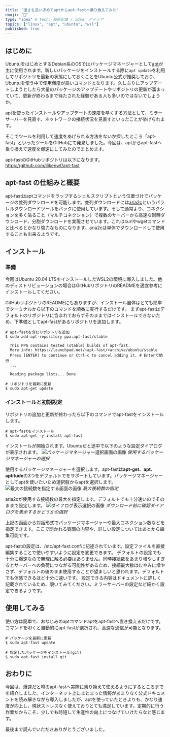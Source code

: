 ```yaml
---
title: "速さを追い求めてaptからapt-fastへ乗り換えてみた"
emoji: "🚄"
type: "idea" # tech: 技術記事 / idea: アイデア
topics: ["linux", "apt", "ubuntu", "wsl"]
published: true
---
```


## はじめに

UbuntuをはじめとするDebian系のOSではパッケージマネージャーとして[apt](https://github.com/Debian/apt)が主に使用されます。新しいパッケージをインストールする際に`apt update`を利用してリポジトリを最新の状態にしておくことをUbuntu公式が推奨しており、Ubuntuを使う中で使用頻度が高いコマンドとなります。久しぶりにアップデートしようとしたら大量のパッケージのアップデートやリポジトリの更新が溜まっていて、更新が終わるまで待たされた経験がある人も多いのではないでしょうか。

aptを使ったインストールやアップデートの速度を早くする方法として、ミラーサーバーを見直す、ネットワークの接続状況を見直すといったことが挙げられます。

そこでツールを利用して速度をあげられる方法をないか探したところ「apt-fast」といったツールをGitHubにて発見しました。今回は、aptからapt-fastへ乗り換えて速度を爆速にしてみたのでまとめます。

apt-fastのGitHubリポジトリは以下になります。
https://github.com/ilikenwf/apt-fast

## apt-fast の仕組みと概要

apt-fastはaptコマンドをラップするシェルスクリプトという位置づけでパッケージの並列ダウンロードを可能します。並列ダウンロードには[aria2c](https://aria2.github.io/index-ja.html)というパラレルダウンロードツールをバックに使用しています。そして通常より、コネクションを多く貼ること（マルチコネクション）で複数のサーバーから高速な同時ダウンロード、分割ダウンロードを実現させています。これはcurlやwgetコマンドと比べるとかなり強力なものになります、aria2cは単体でダウンロードして使用することも出来るようです。

## インストール

### 準備

今回はUbuntu 20.04 LTSをインストールしたWSL2の環境に導入しました。他のディストリビューションの場合はGitHubリポジトリのREADMEを適宜参考にインストールしてください。

GitHubリポジトリのREADMEにもありますが、インストール自体はとても簡単でターミナルから以下のコマンドを順番に実行するだけです。
まずapt-fastはデフォルトのリポジトリに含まれておらずそのままではインストールできないため、下準備としてapt-fastがあるリポジトリを追加します。

```shell
# apt-fastを含むリポジトリを追加
$ sudo add-apt-repository ppa:apt-fast/stable

  This PPA contains tested (stable) builds of apt-fast.
  More info: https://launchpad.net/~apt-fast/+archive/ubuntu/stable
  Press [ENTER] to continue or Ctrl-c to cancel adding it. # Enterで続行
  ...

  Reading package lists... Done

# リポジトリを最新に更新
$ sudo apt-get update
```

### インストールと初期設定

リポジトリの追加と更新が終わったら以下のコマンドでapt-fastをインストールします。

```shell
# apt-fastをインストール
$ sudo apt-get -y install apt-fast
```

インストールが開始されます。Ubuntuだと途中で以下のような設定ダイアログが表示されます。
![パッケージマネージャー選択画面の画像](/images/fast-aptcommand/image01.png)
*使用するパッケージマネージャーの選択*

使用するパッケージマネージャーを選択します。apt-fastは**apt-get**、**apt**、**aptitude**の3つをデフォルトでをサポートしています。パッケージマネージャーとしてaptを使いたいため選択肢からaptを選択します。
![最大の接続数を指定する画面の画像](/images/fast-aptcommand/image02.png)
*最大接続数の指定*

aria2cが使用する接続数の最大を指定します。デフォルトでも十分速いのでそのままで設定します。
![ダイアログ表示選択の画像](/images/fast-aptcommand/image03.png)
*ダウンロード前に確認ダイアログを表示するかどうかの選択*

上記の画面から対話形式でパッケージマネージャーや最大コネクション数などを指定できます。ここで聞かれる質問の内容や、詳しい設定についてはあとから編集可能です。

apt-fastの設定は、/etc/apt-fast.confに記述されています。設定ファイルを直接編集することで使いやすいように設定を変更できます。
デフォルトの設定でも十分に爆速なので無理に触る必要はありません。同時接続数をあまり増やしすぎるとサーバーへの負荷につながる可能性があるため、接続最大数はむやみに増やさず、デフォルトの値のまま使用することが望ましいと思われます。デフォルトでも体感できるほど十分に速いです。
設定できる内容はドキュメントに詳しく記載されているため、覗いてみてください。ミラーサーバーの設定など細かく設定できるようです。

## 使用してみる

使い方は簡単で、おなじみのaptコマンドaptをapt-fastへ置き換えるだけです。コマンドを叩くと自動的にapt-fastが選択され、高速な通信が可能となります。

```shell:example
# パッケージを最新に更新
$ sudo apt-fast update

# 指定したパッケージをインストール(git)
$ sudo apt-fast install git
```

## おわりに

今回は、爆速だと噂のapt-fastへ実際に乗り換えて使えるようにするところまでを紹介しました。インターネット上にまとまった情報があまりなく公式ドキュメントを読み解きながら導入しましたが、aptを使っていたときよりも、かなり速度が向上し、現状ストレスなく使えておりとても満足しています。定期的に行う作業だからこそ、少しでも時短して生産性の向上につなげていけたらなと感じます。

最後まで読んでいただきありがとうございました。
